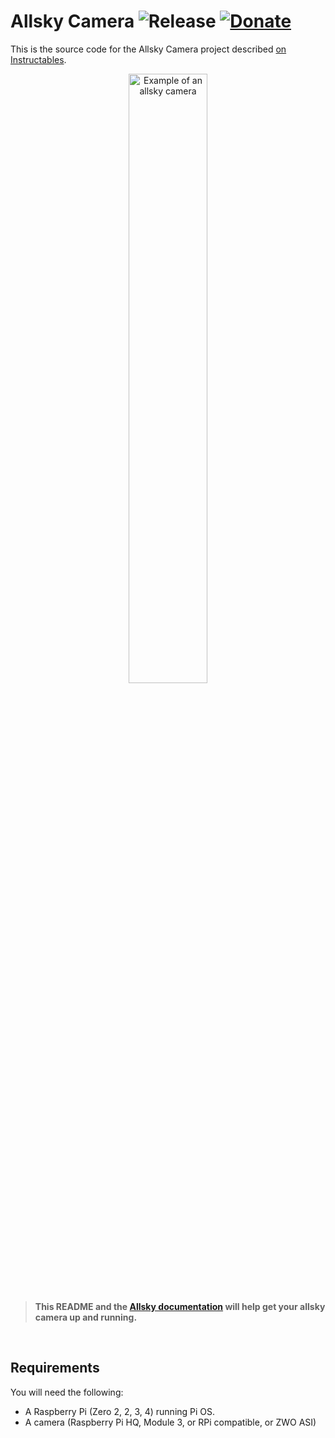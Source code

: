 # Allsky Camera ![Release](https://img.shields.io/badge/Version-v2023.05.01_04-green.svg) [![Donate](https://img.shields.io/badge/Donate-PayPal-green.svg)](https://www.paypal.com/cgi-bin/webscr?cmd=_s-xclick&hosted_button_id=MEBU2KN75G2NG&source=url)

This is the source code for the Allsky Camera project described [on Instructables](http://www.instructables.com/id/Wireless-All-Sky-Camera/).
&nbsp;  
<p align="center">
<img src="https://github.com/thomasjacquin/allsky/blob/master/assets/allsky_camera.png" width="50%" title="Example of an allsky camera">
</p>

> **This README and the [Allsky documentation](https://htmlpreview.github.io/?https://raw.githubusercontent.com/thomasjacquin/allsky/master/html/documentation/index.html) will help get your allsky camera up and running.**

&nbsp;  

<!-- =============================================================================== --> 
## Requirements

You will need the following:

 * A Raspberry Pi (Zero 2, 2, 3, 4) running Pi OS.
 * A camera (Raspberry Pi HQ, Module 3, or RPi compatible, or ZWO ASI)
